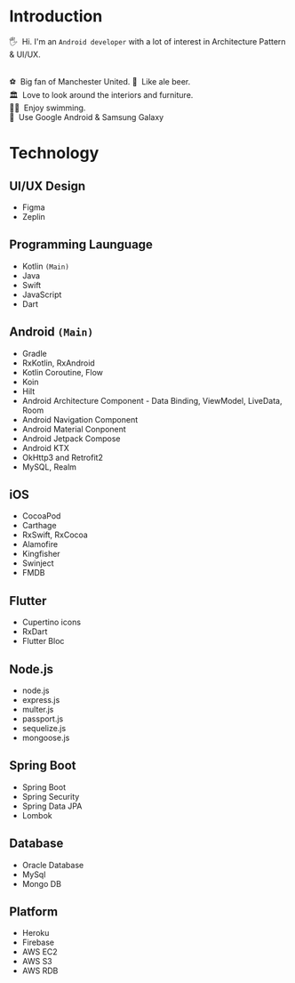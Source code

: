 # Introduction
🖐&nbsp;&nbsp;Hi. I'm an `Android developer` with a lot of interest in Architecture Pattern & UI/UX. <br/>
<br/>

⚽️&nbsp;&nbsp;Big fan of Manchester United.
🍺&nbsp;&nbsp;Like ale beer. <br/>
🏛&nbsp;&nbsp;Love to look around the interiors and furniture.<br/>
🏊‍♂️&nbsp;&nbsp;Enjoy swimming. <br/>
📱&nbsp;&nbsp;Use Google Android & Samsung Galaxy <br/>

# Technology

## UI/UX Design
* Figma
* Zeplin

## Programming Launguage
* Kotlin `(Main)`
* Java
* Swift
* JavaScript
* Dart

## Android `(Main)`
* Gradle
* RxKotlin, RxAndroid
* Kotlin Coroutine, Flow
* Koin
* Hilt
* Android Architecture Component - Data Binding, ViewModel, LiveData, Room
* Android Navigation Component
* Android Material Conponent
* Android Jetpack Compose
* Android KTX
* OkHttp3 and Retrofit2
* MySQL, Realm

## iOS
* CocoaPod
* Carthage
* RxSwift, RxCocoa
* Alamofire
* Kingfisher
* Swinject
* FMDB

## Flutter
* Cupertino icons
* RxDart
* Flutter Bloc

## Node.js
* node.js
* express.js
* multer.js
* passport.js
* sequelize.js
* mongoose.js

## Spring Boot
* Spring Boot
* Spring Security
* Spring Data JPA
* Lombok

## Database
* Oracle Database
* MySql
* Mongo DB

## Platform
* Heroku
* Firebase
* AWS EC2
* AWS S3
* AWS RDB
